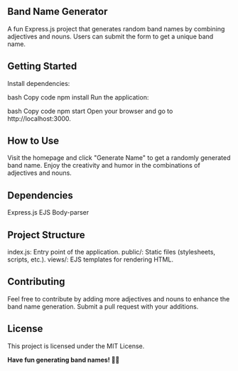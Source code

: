 ## Band Name Generator
A fun Express.js project that generates random band names by combining adjectives and nouns. Users can submit the form to get a unique band name.

## Getting Started
Install dependencies:

bash
Copy code
npm install
Run the application:

bash
Copy code
npm start
Open your browser and go to http://localhost:3000.

## How to Use
Visit the homepage and click "Generate Name" to get a randomly generated band name.
Enjoy the creativity and humor in the combinations of adjectives and nouns.
## Dependencies
Express.js
EJS
Body-parser

## Project Structure
index.js: Entry point of the application.
public/: Static files (stylesheets, scripts, etc.).
views/: EJS templates for rendering HTML.

## Contributing
Feel free to contribute by adding more adjectives and nouns to enhance the band name generation. Submit a pull request with your additions.

## License
This project is licensed under the MIT License.

**Have fun generating band names! 🎸🤘**
